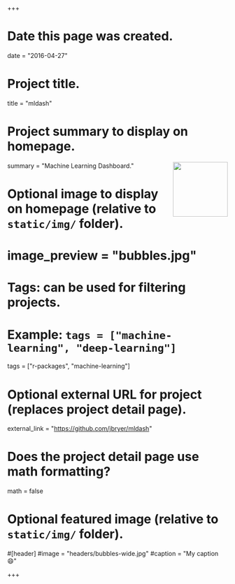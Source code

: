 +++
# Date this page was created.
date = "2016-04-27"

# Project title.
title = "mldash"

# Project summary to display on homepage.
summary = "<img src='img/mldash.png' align='right' width='125' />Machine Learning Dashboard."

# Optional image to display on homepage (relative to `static/img/` folder).
# image_preview = "bubbles.jpg"

# Tags: can be used for filtering projects.
# Example: `tags = ["machine-learning", "deep-learning"]`
tags = ["r-packages", "machine-learning"]

# Optional external URL for project (replaces project detail page).
external_link = "https://github.com/jbryer/mldash"

# Does the project detail page use math formatting?
math = false

# Optional featured image (relative to `static/img/` folder).
#[header]
#image = "headers/bubbles-wide.jpg"
#caption = "My caption :smile:"

+++

